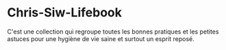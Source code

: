 # Chris-Siw-Lifebook
C'est une collection qui regroupe toutes les bonnes pratiques et les petites astuces pour une hygiène de vie saine et surtout un esprit reposé.
